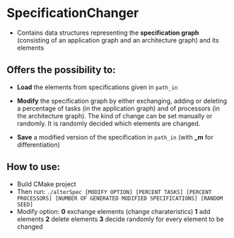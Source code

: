 
# SpecificationChanger

- Contains data structures representing the **specification graph** (consisting of an application graph and an architecture graph) and its elements

  

## Offers the possibility to:

-  **Load** the elements from specifications given in `path_in`

-  **Modify** the specification graph by either exchanging, adding or deleting a percentage of tasks (in the application graph) and of processors (in the architecture graph). The kind of change can be set manually or randomly. It is randomly decided which elements are changed.

-  **Save** a modified version of the specification in `path_in` (with **_m** for differentiation)

## How to use:

 - Build CMake project
 - Then run: `./alterSpec [MODIFY OPTION] [PERCENT TASKS] [PERCENT PROCESSORS] [NUMBER OF GENERATED MODIFIED SPECIFICATIONS] [RANDOM SEED]`
 -  Modify option:
		  **0** exchange elements (change charateristics)
		  **1** add elements
		  **2** delete elements
		  **3** decide randomly for every element to be changed
